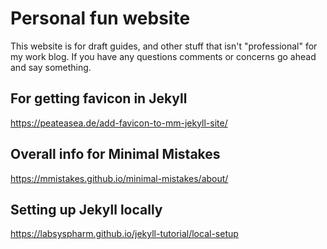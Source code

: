 # Personal fun website

This website is for draft guides, and other stuff that isn't "professional" for my work blog. If you have any questions comments or concerns go ahead and say something.

## For getting favicon in Jekyll 
https://peateasea.de/add-favicon-to-mm-jekyll-site/

## Overall info for Minimal Mistakes
https://mmistakes.github.io/minimal-mistakes/about/

## Setting up Jekyll locally
https://labsyspharm.github.io/jekyll-tutorial/local-setup